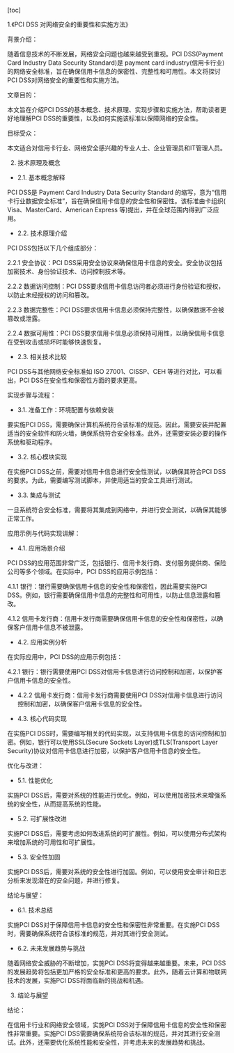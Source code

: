 
[toc]                    
                
                
1.《PCI DSS 对网络安全的重要性和实施方法》

背景介绍：

随着信息技术的不断发展，网络安全问题也越来越受到重视。PCI DSS(Payment Card Industry Data Security Standard)是 payment card industry(信用卡行业)的网络安全标准，旨在确保信用卡信息的保密性、完整性和可用性。本文将探讨PCI DSS对网络安全的重要性和实施方法。

文章目的：

本文旨在介绍PCI DSS的基本概念、技术原理、实现步骤和实施方法，帮助读者更好地理解PCI DSS的重要性，以及如何实施该标准以保障网络的安全性。

目标受众：

本文适合对信用卡行业、网络安全感兴趣的专业人士、企业管理员和IT管理人员。

2. 技术原理及概念

- 2.1. 基本概念解释

PCI DSS是 Payment Card Industry Data Security Standard 的缩写，意为“信用卡行业数据安全标准”，旨在确保信用卡信息的安全性和保密性。该标准由卡组织( Visa、MasterCard、American Express 等)提出，并在全球范围内得到广泛应用。

- 2.2. 技术原理介绍

PCI DSS包括以下几个组成部分：

2.2.1 安全协议：PCI DSS采用安全协议来确保信用卡信息的安全。安全协议包括加密技术、身份验证技术、访问控制技术等。

2.2.2 数据访问控制：PCI DSS要求信用卡信息访问者必须进行身份验证和授权，以防止未经授权的访问和篡改。

2.2.3 数据完整性：PCI DSS要求信用卡信息必须保持完整性，以确保数据不会被篡改或泄露。

2.2.4 数据可用性：PCI DSS要求信用卡信息必须保持可用性，以确保信用卡信息在受到攻击或损坏时能够快速恢复。

- 2.3. 相关技术比较

PCI DSS与其他网络安全标准如 ISO 27001、CISSP、CEH 等进行对比，可以看出，PCI DSS在安全性和保密性方面的要求更高。

实现步骤与流程：

- 3.1. 准备工作：环境配置与依赖安装

要实施PCI DSS，需要确保计算机系统符合该标准的规范。因此，需要安装并配置适当的安全软件和防火墙，确保系统符合安全标准。此外，还需要安装必要的操作系统和驱动程序。

- 3.2. 核心模块实现

在实施PCI DSS之前，需要对信用卡信息进行安全性测试，以确保其符合PCI DSS的要求。为此，需要编写测试脚本，并使用适当的安全工具进行测试。

- 3.3. 集成与测试

一旦系统符合安全标准，需要将其集成到网络中，并进行安全测试，以确保其能够正常工作。

应用示例与代码实现讲解：

- 4.1. 应用场景介绍

PCI DSS的应用范围非常广泛，包括银行、信用卡发行商、支付服务提供商、保险公司等多个领域。在实际中，PCI DSS的应用示例包括：

4.1.1 银行：银行需要确保信用卡信息的安全性和保密性，因此需要实施PCI DSS。例如，银行需要确保信用卡信息的完整性和可用性，以防止信息泄露和篡改。

4.1.2 信用卡发行商：信用卡发行商需要确保信用卡信息的安全性和保密性，以确保客户信用卡信息不被泄露。

- 4.2. 应用实例分析

在实际应用中，PCI DSS的应用示例包括：

4.2.1 银行：银行需要使用PCI DSS对信用卡信息进行访问控制和加密，以保护客户信用卡信息的安全性。

- 4.2.2 信用卡发行商：信用卡发行商需要使用PCI DSS对信用卡信息进行访问控制和加密，以确保客户信用卡信息的安全性。

- 4.3. 核心代码实现

在实施PCI DSS时，需要编写相关的代码实现，以支持信用卡信息的访问控制和加密。例如，银行可以使用SSL(Secure Sockets Layer)或TLS(Transport Layer Security)协议对信用卡信息进行加密，以保护客户信用卡信息的安全性。

优化与改进：

- 5.1. 性能优化

实施PCI DSS后，需要对系统的性能进行优化。例如，可以使用加密技术来增强系统的安全性，从而提高系统的性能。

- 5.2. 可扩展性改进

实施PCI DSS后，需要考虑如何改进系统的可扩展性。例如，可以使用分布式架构来增加系统的可用性和可扩展性。

- 5.3. 安全性加固

实施PCI DSS后，需要对系统的安全性进行加固。例如，可以使用安全审计和日志分析来发现潜在的安全问题，并进行修复。

结论与展望：

- 6.1. 技术总结

实施PCI DSS对于保障信用卡信息的安全性和保密性非常重要。在实施PCI DSS时，需要确保系统符合该标准的规范，并对其进行安全测试。

- 6.2. 未来发展趋势与挑战

随着网络安全威胁的不断增加，实施PCI DSS将变得越来越重要。未来，PCI DSS的发展趋势将包括更加严格的安全标准和更高的要求。此外，随着云计算和物联网技术的发展，实施PCI DSS将面临新的挑战和机遇。

3. 结论与展望

结论：

在信用卡行业和网络安全领域，实施PCI DSS对于保障信用卡信息的安全性和保密性非常重要。实施PCI DSS需要确保系统符合该标准的规范，并对其进行安全测试。此外，还需要优化系统性能和安全性，并考虑未来的发展趋势和挑战。

